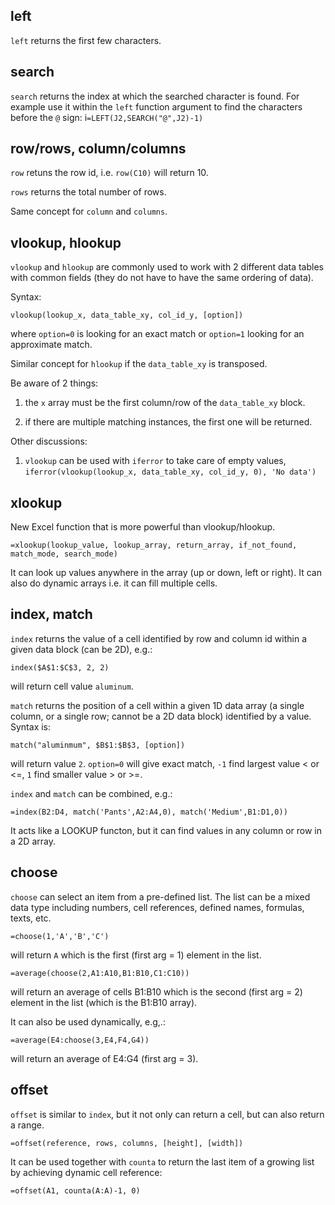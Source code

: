 
## left
`left` returns the first few characters.

## search
`search` returns the index at which the searched character is found. For example use it within the `left` function argument to find the characters before the `@` sign: i`=LEFT(J2,SEARCH("@",J2)-1)`


## row/rows, column/columns

`row` retuns the row id, i.e. `row(C10)` will return 10.

`rows` returns the total number of rows.

Same concept for `column` and `columns`.


## vlookup, hlookup

`vlookup` and `hlookup` are commonly used to work with 2 different data tables with common fields (they do not have to have the same ordering of data).

Syntax:
```
vlookup(lookup_x, data_table_xy, col_id_y, [option])
```
where `option=0` is looking for an exact match or `option=1` looking for an approximate match.

Similar concept for `hlookup` if the `data_table_xy` is transposed.

Be aware of 2 things:

1. the `x` array must be the first column/row of the `data_table_xy` block.

2. if there are multiple matching instances, the first one will be returned. 

Other discussions:

1. `vlookup` can be used with `iferror` to take care of empty values, `iferror(vlookup(lookup_x, data_table_xy, col_id_y, 0), 'No data')`


## xlookup
New Excel function that is more powerful than vlookup/hlookup.
```
=xlookup(lookup_value, lookup_array, return_array, if_not_found, match_mode, search_mode)
```

It can look up values anywhere in the array (up or down, left or right). It can also do dynamic arrays i.e. it can fill multiple cells.


## index, match

`index` returns the value of a cell identified by row and column id within a given data block (can be 2D), e.g.:
```
index($A$1:$C$3, 2, 2)
```
will return cell value `aluminum`.


`match` returns the position of a cell within a given 1D data array (a single column, or a single row; cannot be a 2D data block) identified by a value. Syntax is:
```
match("aluminmum", $B$1:$B$3, [option])
```
will return value `2`. `option=0` will give exact match, `-1` find largest value < or <=, `1` find smaller value > or >=.

`index` and `match` can be combined, e.g.:
```
=index(B2:D4, match('Pants',A2:A4,0), match('Medium',B1:D1,0))
```
It acts like a LOOKUP functon, but it can find values in any column or row in a 2D array.


## choose

`choose` can select an item from a pre-defined list. The list can be a mixed data type including numbers, cell references, defined names, formulas, texts, etc.

```
=choose(1,'A','B','C')
```
will return `A` which is the first (first arg = 1) element in the list.

```
=average(choose(2,A1:A10,B1:B10,C1:C10))
```
will return an average of cells B1:B10 which is the second (first arg = 2) element in the list (which is the B1:B10 array).

It can also be used dynamically, e.g,.:
```
=average(E4:choose(3,E4,F4,G4))
```
will return an average of E4:G4 (first arg = 3).


## offset

`offset` is similar to `index`, but it not only can return a cell, but can also return a range.

```
=offset(reference, rows, columns, [height], [width])
```

It can be used together with `counta` to return the last item of a growing list by achieving dynamic cell reference:
```
=offset(A1, counta(A:A)-1, 0)
```
